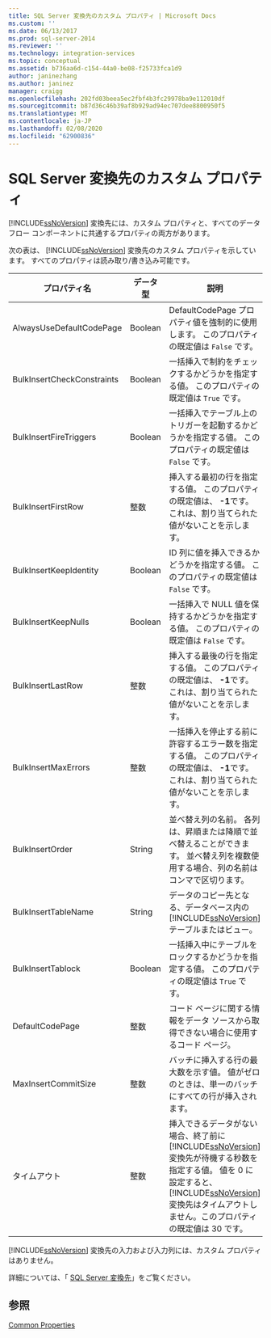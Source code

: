 ```yaml
---
title: SQL Server 変換先のカスタム プロパティ | Microsoft Docs
ms.custom: ''
ms.date: 06/13/2017
ms.prod: sql-server-2014
ms.reviewer: ''
ms.technology: integration-services
ms.topic: conceptual
ms.assetid: b736aa6d-c154-44a0-be08-f25733fca1d9
author: janinezhang
ms.author: janinez
manager: craigg
ms.openlocfilehash: 202fd03beea5ec2fbf4b3fc29978ba9e112010df
ms.sourcegitcommit: b87d36c46b39af8b929ad94ec707dee8800950f5
ms.translationtype: MT
ms.contentlocale: ja-JP
ms.lasthandoff: 02/08/2020
ms.locfileid: "62900836"
---
```

# <a name="sql-server-destination-custom-properties"></a>SQL Server 変換先のカスタム プロパティ
  [!INCLUDE[ssNoVersion](../../includes/ssnoversion-md.md)] 変換先には、カスタム プロパティと、すべてのデータ フロー コンポーネントに共通するプロパティの両方があります。  
  
 次の表は、 [!INCLUDE[ssNoVersion](../../includes/ssnoversion-md.md)] 変換先のカスタム プロパティを示しています。 すべてのプロパティは読み取り/書き込み可能です。  
  
|プロパティ名|データ型|説明|  
|-------------------|---------------|-----------------|  
|AlwaysUseDefaultCodePage|Boolean|DefaultCodePage プロパティ値を強制的に使用します。 このプロパティの既定値は `False` です。|  
|BulkInsertCheckConstraints|Boolean|一括挿入で制約をチェックするかどうかを指定する値。 このプロパティの既定値は `True` です。|  
|BulkInsertFireTriggers|Boolean|一括挿入でテーブル上のトリガーを起動するかどうかを指定する値。 このプロパティの既定値は `False` です。|  
|BulkInsertFirstRow|整数|挿入する最初の行を指定する値。 このプロパティの既定値は、 **-1**です。これは、割り当てられた値がないことを示します。|  
|BulkInsertKeepIdentity|Boolean|ID 列に値を挿入できるかどうかを指定する値。 このプロパティの既定値は `False` です。|  
|BulkInsertKeepNulls|Boolean|一括挿入で NULL 値を保持するかどうかを指定する値。 このプロパティの既定値は `False` です。|  
|BulkInsertLastRow|整数|挿入する最後の行を指定する値。 このプロパティの既定値は、 **-1**です。これは、割り当てられた値がないことを示します。|  
|BulkInsertMaxErrors|整数|一括挿入を停止する前に許容するエラー数を指定する値。 このプロパティの既定値は、 **-1**です。これは、割り当てられた値がないことを示します。|  
|BulkInsertOrder|String|並べ替え列の名前。 各列は、昇順または降順で並べ替えることができます。 並べ替え列を複数使用する場合、列の名前はコンマで区切ります。|  
|BulkInsertTableName|String|データのコピー先となる、データベース内の [!INCLUDE[ssNoVersion](../../includes/ssnoversion-md.md)] テーブルまたはビュー。|  
|BulkInsertTablock|Boolean|一括挿入中にテーブルをロックするかどうかを指定する値。 このプロパティの既定値は `True` です。|  
|DefaultCodePage|整数|コード ページに関する情報をデータ ソースから取得できない場合に使用するコード ページ。|  
|MaxInsertCommitSize|整数|バッチに挿入する行の最大数を示す値。 値がゼロのときは、単一のバッチにすべての行が挿入されます。|  
|タイムアウト|整数|挿入できるデータがない場合、終了前に [!INCLUDE[ssNoVersion](../../includes/ssnoversion-md.md)] 変換先が待機する秒数を指定する値。 値を 0 に設定すると、 [!INCLUDE[ssNoVersion](../../includes/ssnoversion-md.md)] 変換先はタイムアウトしません。このプロパティの既定値は 30 です。|  
  
 [!INCLUDE[ssNoVersion](../../includes/ssnoversion-md.md)] 変換先の入力および入力列には、カスタム プロパティはありません。  
  
 詳細については、「 [SQL Server 変換先](sql-server-destination.md)」をご覧ください。  
  
## <a name="see-also"></a>参照  
 [Common Properties](../common-properties.md)  
  
  
